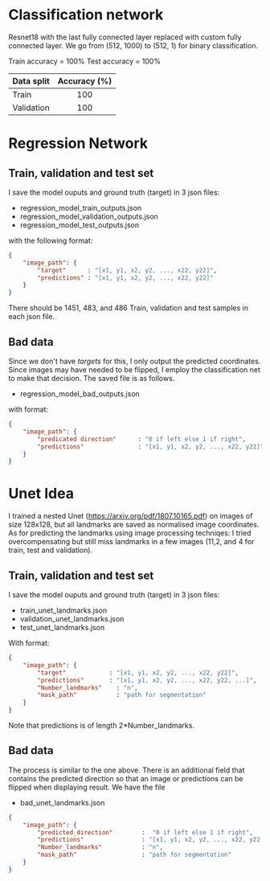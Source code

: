 # Classification network
Resnet18 with the last fully connected layer replaced with custom
fully connected layer. We go from (512, 1000) to (512, 1) for binary classification.

Train accuracy = 100%
Test accuracy = 100%

| Data split          |  Accuracy (%) |
| ------------------- |:-------------:|
| Train               |  100          |
| Validation          |  100          |


# Regression Network
## Train, validation and test set
I save the model ouputs and ground truth (target) in 3 json files:

* regression_model_train_outputs.json
* regression_model_validation_outputs.json
* regression_model_test_outputs.json

with the following format:
```json
{
    "image_path": {
        "target"      : "[x1, y1, x2, y2, ..., x22, y22]",
        "predictions" : "[x1, y1, x2, y2, ..., x22, y22]"
    }
}
```
There should be 1451, 483, and 486 Train, validation and test samples in each json file.

## Bad data
Since we don't have *targets* for this, I only output the predicted coordinates. Since images may have needed to be flipped, I employ the classification net to make that decision. The saved file is as follows.

* regression_model_bad_outputs.json

with format:

```json
{
    "image_path": {
        "predicated direction"      : "0 if left else 1 if right",
        "predictions"               : "[x1, y1, x2, y2, ..., x22, y22]"
    }
}
```

# Unet Idea
I trained a nested Unet (https://arxiv.org/pdf/1807.10165.pdf) on images of size 128x128, but all landmarks are saved as normalised image coordinates. As for predicting the landmarks using image processing techniqes: I tried overcompensating but still miss landmarks in a few images (11,2, and 4 for train, test and validation).
## Train, validation and test set
I save the model ouputs and ground truth (target) in 3 json files:

* train_unet_landmarks.json
* validation_unet_landmarks.json
* test_unet_landmarks.json

With format:

```json
{
    "image_path": {
        "target"            : "[x1, y1, x2, y2, ..., x22, y22]",
        "predictions"       : "[x1, y1, x2, y2, ..., x22, y22, ...]",
        "Number_landmarks"    : "n",
        "mask_path"           : "path for segmentation"
    }
}
```
Note that predictions is of length 2*Number_landmarks.

## Bad data
The process is similar to the one above. There is an additional field that contains the predicted direction so that an image or predictions can be flipped when displaying result. We have the file

* bad_unet_landmarks.json

```json
{
    "image_path": {
        "predicted_direction"        :  "0 if left else 1 if right",
        "predictions"                : "[x1, y1, x2, y2, ..., x22, y22, ...]",
        "Number_landmarks"           : "n",
        "mask_path"                  : "path for segmentation"
    }
}
```
